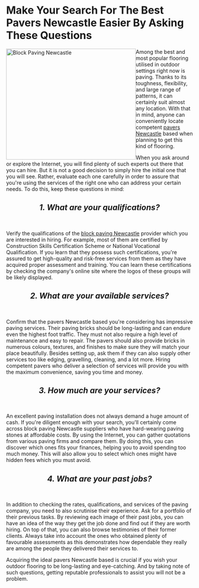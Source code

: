 # Make Your Search For The Best Pavers Newcastle Easier By Asking These Questions
<img src="hhttps://cdn-cms.f-static.com/uploads/1844803/2000_5c4e88a574b76.jpg" alt="Block Paving Newcastle" style="float:left;width:350px;height:300px;">

Among the best and most popular flooring utilised in outdoor settings right now is paving. Thanks to its toughness, flexibility, and large range of patterns, it can certainly suit almost any location. With that in mind, anyone can conveniently locate competent <U><A HREF="https://efpaving.co.uk/pavers-newcastle.html">pavers Newcastle</A></U> based when planning to get this kind of flooring.

When you ask around or explore the Internet, you will find plenty of such experts out there that you can hire. But it is not a good decision to simply hire the initial one that you will see. Rather, evaluate each one carefully in order to assure that you're using the services of the right one who can address your certain needs. To do this, keep these questions in mind:

<h2><center><i><b>1. What are your qualifications?</b></i></center></h2><br>

Verify the qualifications of the <U><A HREF="https://efpaving.co.uk/block-paving-newcastle.html">block paving Newcastle</A></U> provider which you are interested in hiring. For example, most of them are certified by Construction Skills Certification Scheme or National Vocational Qualification. If you learn that they possess such certifications, you're assured to get high-quality and risk-free services from them as they have acquired proper assessment and training. You can learn these certifications by checking the company's online site where the logos of these groups will be likely displayed.


<h2><center><i><b>2. What are your available services?</b></i></center></h2><br>

Confirm that the pavers Newcastle based you're considering has impressive paving services. Their paving bricks should be long-lasting and can endure even the highest foot traffic. They must not also require a high level of maintenance and easy to repair. The pavers should also provide bricks in numerous colours, textures, and finishes to make sure they will match your place beautifully. Besides setting up, ask them if they can also supply other services too like edging, gravelling, cleaning, and a lot more. Hiring competent pavers who deliver a selection of services will provide you with the maximum convenience, saving you time and money.


<h2><center><i><b>3. How much are your services?</b></i></center></h2><br>

An excellent paving installation does not always demand a huge amount of cash. If you're diligent enough with your search, you'll certainly come across block paving Newcastle suppliers who have hard-wearing paving stones at affordable costs. By using the Internet, you can gather quotations from various paving firms and compare them. By doing this, you can discover which ones fits your finances, helping you to avoid spending too much money. This will also allow you to select which ones might have hidden fees which you must avoid.


<h2><center><i><b>4. What are your past jobs?</b></i></center></h2><br>

In addition to checking the rates, qualifications, and services of the paving company, you need to also scrutinise their experience. Ask for a portfolio of their previous tasks. By reviewing each image of their past jobs, you can have an idea of the way they get the job done and find out if they are worth hiring. On top of that, you can also browse testimonies of their former clients. Always take into account the ones who obtained plenty of favourable assessments as this demonstrates how dependable they really are among the people they delivered their services to.

Acquiring the ideal pavers Newcastle based is crucial if you wish your outdoor flooring to be long-lasting and eye-catching. And by taking note of such questions, getting reputable professionals to assist you will not be a problem.

